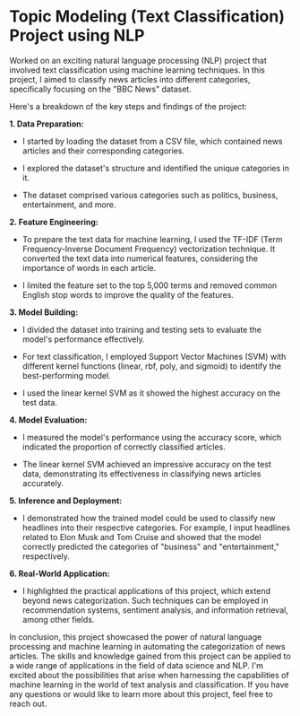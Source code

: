 # Topic Modeling (Text Classification) Project using NLP
Worked on an exciting natural language processing (NLP) project that involved text classification using machine learning techniques. In this project, I aimed to classify news articles into different categories, specifically focusing on the "BBC News" dataset.

Here's a breakdown of the key steps and findings of the project:

**1. Data Preparation:**

   - I started by loading the dataset from a CSV file, which contained news articles and their corresponding categories.

   - I explored the dataset's structure and identified the unique categories in it.

   - The dataset comprised various categories such as politics, business, entertainment, and more.

**2. Feature Engineering:**

   - To prepare the text data for machine learning, I used the TF-IDF (Term Frequency-Inverse Document Frequency) vectorization technique. It converted the text data into numerical features, considering the importance of words in each article.

   - I limited the feature set to the top 5,000 terms and removed common English stop words to improve the quality of the features.

**3. Model Building:**

   - I divided the dataset into training and testing sets to evaluate the model's performance effectively.

   - For text classification, I employed Support Vector Machines (SVM) with different kernel functions (linear, rbf, poly, and sigmoid) to identify the best-performing model.

   - I used the linear kernel SVM as it showed the highest accuracy on the test data.

**4. Model Evaluation:**

   - I measured the model's performance using the accuracy score, which indicated the proportion of correctly classified articles.

   - The linear kernel SVM achieved an impressive accuracy on the test data, demonstrating its effectiveness in classifying news articles accurately.

**5. Inference and Deployment:**

   - I demonstrated how the trained model could be used to classify new headlines into their respective categories. For example, I input headlines related to Elon Musk and Tom Cruise and showed that the model correctly predicted the categories of "business" and "entertainment," respectively.

**6. Real-World Application:**

   - I highlighted the practical applications of this project, which extend beyond news categorization. Such techniques can be employed in recommendation systems, sentiment analysis, and information retrieval, among other fields.

In conclusion, this project showcased the power of natural language processing and machine learning in automating the categorization of news articles. The skills and knowledge gained from this project can be applied to a wide range of applications in the field of data science and NLP. I'm excited about the possibilities that arise when harnessing the capabilities of machine learning in the world of text analysis and classification. If you have any questions or would like to learn more about this project, feel free to reach out. 
